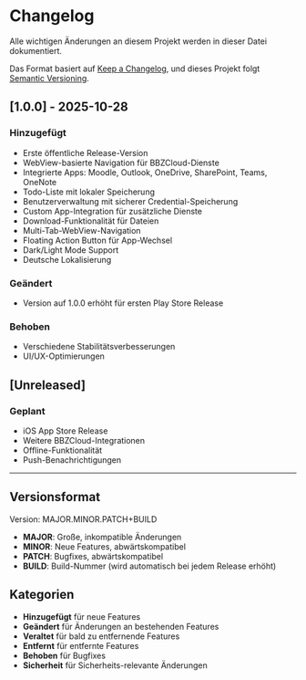 # Changelog

Alle wichtigen Änderungen an diesem Projekt werden in dieser Datei dokumentiert.

Das Format basiert auf [Keep a Changelog](https://keepachangelog.com/de/1.0.0/),
und dieses Projekt folgt [Semantic Versioning](https://semver.org/lang/de/).

## [1.0.0] - 2025-10-28

### Hinzugefügt
- Erste öffentliche Release-Version
- WebView-basierte Navigation für BBZCloud-Dienste
- Integrierte Apps: Moodle, Outlook, OneDrive, SharePoint, Teams, OneNote
- Todo-Liste mit lokaler Speicherung
- Benutzerverwaltung mit sicherer Credential-Speicherung
- Custom App-Integration für zusätzliche Dienste
- Download-Funktionalität für Dateien
- Multi-Tab-WebView-Navigation
- Floating Action Button für App-Wechsel
- Dark/Light Mode Support
- Deutsche Lokalisierung

### Geändert
- Version auf 1.0.0 erhöht für ersten Play Store Release

### Behoben
- Verschiedene Stabilitätsverbesserungen
- UI/UX-Optimierungen

## [Unreleased]

### Geplant
- iOS App Store Release
- Weitere BBZCloud-Integrationen
- Offline-Funktionalität
- Push-Benachrichtigungen

---

## Versionsformat

Version: MAJOR.MINOR.PATCH+BUILD

- **MAJOR**: Große, inkompatible Änderungen
- **MINOR**: Neue Features, abwärtskompatibel
- **PATCH**: Bugfixes, abwärtskompatibel
- **BUILD**: Build-Nummer (wird automatisch bei jedem Release erhöht)

## Kategorien

- **Hinzugefügt** für neue Features
- **Geändert** für Änderungen an bestehenden Features
- **Veraltet** für bald zu entfernende Features
- **Entfernt** für entfernte Features
- **Behoben** für Bugfixes
- **Sicherheit** für Sicherheits-relevante Änderungen
